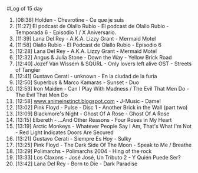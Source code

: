 #Log of 15 day

1. [08:38] Holden - Chevrotine - Ce que je suis
1. [11:27] El podcast de Olallo Rubio - El podcast de Olallo Rubio - Temporada 6 - Episodio 1 / X Aniversario.
1. [11:39] Lana Del Rey - A.K.A. Lizzy Grant - Mermaid Motel
1. [11:58] Olallo Rubio - El Podcast de Olallo Rubio - Episodio 6
1. [12:28] Lana Del Rey - A.K.A. Lizzy Grant - Mermaid Motel
1. [12:32] Angus & Julia Stone - Down the Way - Yellow Brick Road
1. [12:40] Jozef Van Wissem & SQÜRL - Only lovers left alive OST - Streets of Tangier
1. [12:41] Gustavo Cerati - unknown - En la ciudad de la furia
1. [12:50] Superbus & Marco Kamaras - Sunset - Duo
1. [12:53] Iron Maiden - Can I Play With Madness / The Evil That Men Do - The Evil That Men Do
1. [12:58] www.animeinstinct.blogspot.com - J-Music - Dame!
1. [13:02] Pink Floyd - Pulse - Disc 1 - Another Brick in the Wall (part two)
1. [13:09] Blackmore's Night - Ghost Of A Rose - Ghost Of A Rose
1. [13:15] Elbereth - ...And Other Reasons - Four Roses in My Heart
1. [13:19] Arctic Monkeys - Whatever People Say I Am, That's What I'm Not - Red Light Indicates Doors Are Secured
1. [13:21] Gustavo Cerati - Siempre Es Hoy - Sulky
1. [13:25] Pink Floyd - The Dark Side Of The Moon - Speak to Me / Breathe
1. [13:29] Polimarchs - Polimarchs 2004 - Hing of the rock
1. [13:33] Los Claxons - José José, Un Tributo 2 - Y Quién Puede Ser?
1. [13:42] Lana Del Rey - Born to Die - Dark Paradise
